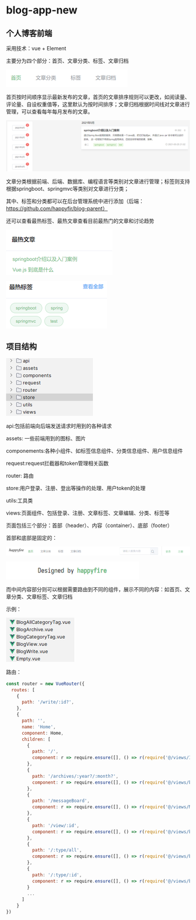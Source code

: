 # blog-app-new
## 个人博客前端

采用技术：vue + Element

主要分为四个部分：首页、文章分类、标签、文章归档

![image-20221126175547431](README.assets/image-20221126175547431.png)

首页按时间顺序显示最新发布的文章，首页的文章排序规则可以更改，如阅读量、评论量、自设权重值等，这里默认为按时间排序；文章归档根据时间线对文章进行管理，可以查看每年每月发布的文章。

![image-20221126175746694](README.assets/image-20221126175746694.png)

文章分类根据前端、后端、数据库、编程语言等类别对文章进行管理；标签则支持根据springboot、springmvc等类别对文章进行分类；

其中、标签和分类都可以在后台管理系统中进行添加（后端：https://github.com/happyfir/blog-parent）

还可以查看最热标签、最热文章查看目前最热门的文章和讨论趋势

![image-20221126175822559](README.assets/image-20221126175822559.png)

![image-20221126175902323](README.assets/image-20221126175902323.png)

## 项目结构

![image-20221126182154425](README.assets/image-20221126182154425.png)

api:包括前端向后端发送请求时用到的各种请求

assets: 一些前端用到的图标、图片

componements:各种小组件、如标签信息组件、分类信息组件、用户信息组件

request:request拦截器和token管理相关函数

router: 路由

store:用户登录、注册、登出等操作的处理、用户token的处理

utils:工具类

views:页面组件、包括登录、注册、文章标签、文章编辑、分类、标签等



页面包括三个部分：首部（header）、内容（container）、底部（footer）

首部和底部是固定的：

![image-20221126181130951](README.assets/image-20221126181130951.png)

![image-20221126181149951](README.assets/image-20221126181149951.png)

而中间内容部分则可以根据需要路由到不同的组件，展示不同的内容：如首页、文章分类、文章标签、文章归档

示例：

![image-20221126181332748](README.assets/image-20221126181332748.png)

路由：

```js
const router = new VueRouter({
  routes: [
    {
      path: '/write/:id?',
    },
    {
      path: '',
      name: 'Home',
      component: Home,
      children: [
        {
          path: '/',
          component: r => require.ensure([], () => r(require('@/views/Index')), 'index')
        },
        {
          path: '/archives/:year?/:month?',
          component: r => require.ensure([], () => r(require('@/views/blog/BlogArchive')), 'archives')
        },
        {
          path: '/messageBoard',
          component: r => require.ensure([], () => r(require('@/views/MessageBoard')), 'messageboard')
        },
        {
          path: '/view/:id',
          component: r => require.ensure([], () => r(require('@/views/blog/BlogView')), 'blogview')
        },
        {
          path: '/:type/all',
          component: r => require.ensure([], () => r(require('@/views/blog/BlogAllCategoryTag')), 'blogallcategorytag')
        },
        {
          path: '/:type/:id',
          component: r => require.ensure([], () => r(require('@/views/blog/BlogCategoryTag')), 'blogcategorytag')
        }
        ...
      ]
    }
})
```

